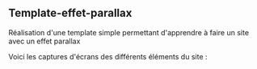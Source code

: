 ## Template-effet-parallax

Réalisation d'une template simple permettant d'apprendre à faire un site avec un effet parallax

Voici les captures d'écrans des différents éléments du site : 
